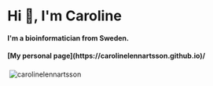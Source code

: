 <h1 align="left">Hi 👋, I'm Caroline</h1>
<h4 align="left">I'm a bioinformatician from Sweden.</h4>
<h4 align="left">[My personal page](https://carolinelennartsson.github.io)/</h4>

<p>&nbsp;<img align="center" src="https://github-readme-stats.vercel.app/api?username=carolinelennartsson&show_icons=true&locale=en" alt="carolinelennartsson" /></p>
